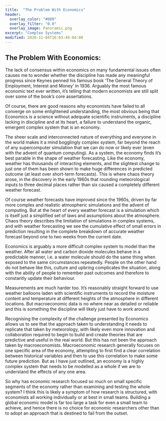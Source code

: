 ```yaml
---
title:  "The Problem With Economics"
header:
  overlay_color: "#000"
  overlay_filter: "0.0"
  overlay_image: Panoramic.png
excerpt: "Complex Systems"
modified: 2020-11-04T16:03:49-04:00
---
```

## The Problem With Economics:

The lack of consensus within economics on many fundamental issues often causes me to wonder whether the discipline has made any meaningful progress since Keynes penned his famous book ‘The General Theory of Employment, Interest and Money’ in 1936. Arguably the most famous economic text ever written, it’s telling that modern economists are still split over some of the book’s core assertations. 

Of course, there are good reasons why economists have failed to all converge on some enlightened understanding, the most obvious being that Economics is a science without adequate scientific instruments, a discipline lacking in discipline and at its heart, a failure to understand the organic, emergent complex system that is an economy. 

The sheer scale and interconnected nature of everything and everyone in the world makes it a mind bogglingly complex system, far beyond the reach of any supercomputer simulation that we can do now or likely ever (even with the advent of quantum computing). As a system, the economy finds it’s best parable in the shape of weather forecasting. Like the economy, weather has thousands of interacting elements, and the slightest change to just one of them has been shown to make huge differences in predicted outcome (at least over short-term forecasts). This is where chaos theory arose, in the discovery in the early 1960s that rounding meteorological inputs to three decimal places rather than six caused a completely different weather forecast.

Of course weather forecasts have improved since the 1960s, driven by far more complex and realistic atmospheric simulations and the advent of computing. But at the heart of every weather forecast is a simulation which is itself just a simplified set of laws and assumptions about the atmosphere. Chaos theory describes the limitation of simulations in complex systems, and with weather forecasting we see the cumulative effect of small errors in prediction resulting in the complete breakdown of accurate weather forecast beyond one to two weeks from the current date. 

Economics is arguably a more difficult complex system to model than the weather. After all water and carbon dioxide molecules behave in a predictable manner, i.e. a water molecule should do the same thing when exposed to the same circumstances repeatedly. People on the other hand do not behave like this, culture and upbring complicates the situation, along with the ability of people to remember past outcomes and therefore to constantly update their behaviour. 

Measurements are much harder too. It’s reasonably straight forward to use weather balloons laden with scientific instruments to record the moisture content and temperature at different heights of the atmosphere in different locations. But macroeconomic data is no where near as detailed or reliable and this is something the discipline will likely just have to work around.

Recognising the complexity of the challenge presented by Economics allows us to see that the approach taken to understanding it needs to replicate that taken by meteorology, with likely even more innovation and collaboration required to begin to build and create theories that are predictive and useful in the real world. 
But this has not been the approach taken by macroeconomists. Macroeconomic research generally focuses on one specific area of the economy, attempting to first find a clear correlation between historical variables and then to use this correlation to make some future prediction. But as I have just outlined, an economy is a highly complex system that needs to be modelled as a whole if we are to understand the effects of any one area. 

So why has economic research focused so much on small specific segments of the economy rather than examining and testing the whole system? I think this is likely a symptom of how research is structured, with economists all working individually or at best in small teams. Building a global economic model is far too large a task for even a small team to achieve, and hence there is no choice for economic researchers other than to adopt an approach that is destined to fail from the outset. 

